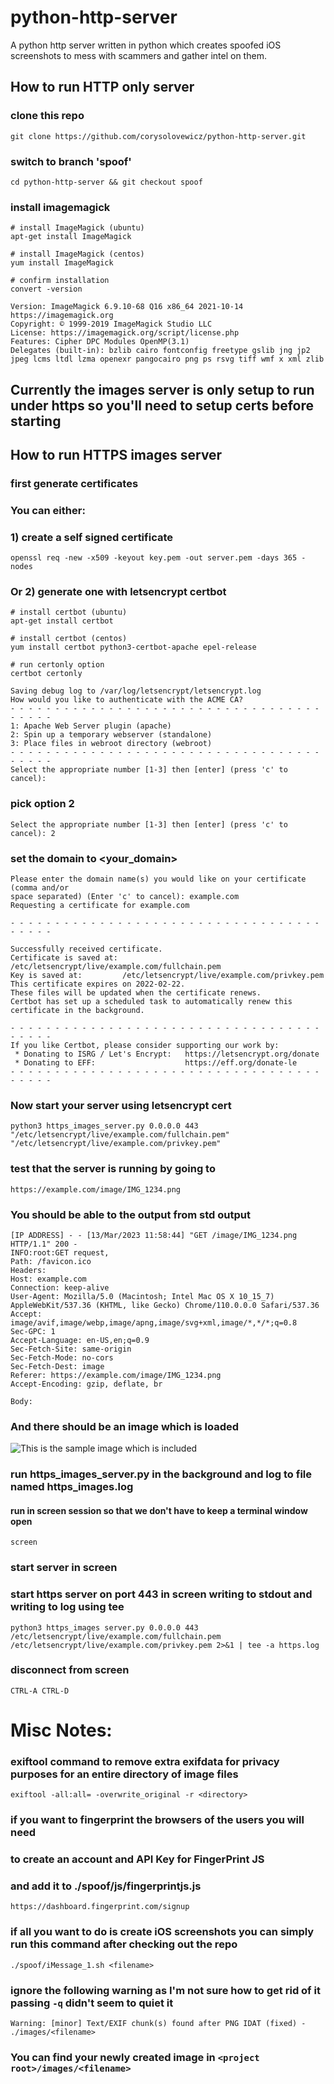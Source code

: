 # python-http-server
A python http server written in python which creates spoofed iOS screenshots to mess with scammers and gather intel on them.

## How to run HTTP only server
### clone this repo
`git clone https://github.com/corysolovewicz/python-http-server.git`

### switch to branch 'spoof'
`cd python-http-server && git checkout spoof`

### install imagemagick
```
# install ImageMagick (ubuntu)
apt-get install ImageMagick

# install ImageMagick (centos)
yum install ImageMagick

# confirm installation
convert -version
```
```
Version: ImageMagick 6.9.10-68 Q16 x86_64 2021-10-14 https://imagemagick.org
Copyright: © 1999-2019 ImageMagick Studio LLC
License: https://imagemagick.org/script/license.php
Features: Cipher DPC Modules OpenMP(3.1) 
Delegates (built-in): bzlib cairo fontconfig freetype gslib jng jp2 jpeg lcms ltdl lzma openexr pangocairo png ps rsvg tiff wmf x xml zlib
```

## Currently the images server is only setup to run under https so you'll need to setup certs before starting

## How to run HTTPS images server
### first generate certificates
### You can either:
### 1) create a self signed certificate
`openssl req -new -x509 -keyout key.pem -out server.pem -days 365 -nodes`

### Or 2) generate one with letsencrypt certbot
```
# install certbot (ubuntu)
apt-get install certbot

# install certbot (centos)
yum install certbot python3-certbot-apache epel-release

# run certonly option
certbot certonly
```
```
Saving debug log to /var/log/letsencrypt/letsencrypt.log
How would you like to authenticate with the ACME CA?
- - - - - - - - - - - - - - - - - - - - - - - - - - - - - - - - - - - - - - - -
1: Apache Web Server plugin (apache)
2: Spin up a temporary webserver (standalone)
3: Place files in webroot directory (webroot)
- - - - - - - - - - - - - - - - - - - - - - - - - - - - - - - - - - - - - - - -
Select the appropriate number [1-3] then [enter] (press 'c' to cancel): 
```
### pick option 2
```
Select the appropriate number [1-3] then [enter] (press 'c' to cancel): 2
```
### set the domain to <your_domain>
```
Please enter the domain name(s) you would like on your certificate (comma and/or
space separated) (Enter 'c' to cancel): example.com
Requesting a certificate for example.com

- - - - - - - - - - - - - - - - - - - - - - - - - - - - - - - - - - - - - - - -

Successfully received certificate.
Certificate is saved at: /etc/letsencrypt/live/example.com/fullchain.pem
Key is saved at:         /etc/letsencrypt/live/example.com/privkey.pem
This certificate expires on 2022-02-22.
These files will be updated when the certificate renews.
Certbot has set up a scheduled task to automatically renew this certificate in the background.

- - - - - - - - - - - - - - - - - - - - - - - - - - - - - - - - - - - - - - - -
If you like Certbot, please consider supporting our work by:
 * Donating to ISRG / Let's Encrypt:   https://letsencrypt.org/donate
 * Donating to EFF:                    https://eff.org/donate-le
- - - - - - - - - - - - - - - - - - - - - - - - - - - - - - - - - - - - - - - -

```

### Now start your server using letsencrypt cert
`python3 https_images_server.py 0.0.0.0 443 "/etc/letsencrypt/live/example.com/fullchain.pem" "/etc/letsencrypt/live/example.com/privkey.pem"
`

### test that the server is running by going to
`https://example.com/image/IMG_1234.png`
### You should be able to the output from std output
```
[IP ADDRESS] - - [13/Mar/2023 11:58:44] "GET /image/IMG_1234.png HTTP/1.1" 200 -
INFO:root:GET request,
Path: /favicon.ico
Headers:
Host: example.com
Connection: keep-alive
User-Agent: Mozilla/5.0 (Macintosh; Intel Mac OS X 10_15_7) AppleWebKit/537.36 (KHTML, like Gecko) Chrome/110.0.0.0 Safari/537.36
Accept: image/avif,image/webp,image/apng,image/svg+xml,image/*,*/*;q=0.8
Sec-GPC: 1
Accept-Language: en-US,en;q=0.9
Sec-Fetch-Site: same-origin
Sec-Fetch-Mode: no-cors
Sec-Fetch-Dest: image
Referer: https://example.com/image/IMG_1234.png
Accept-Encoding: gzip, deflate, br

Body:

```


### And there should be an image which is loaded
![This is the sample image which is included](/images/IMG_1234.png)

### run https_images_server.py in the background and log to file named https_images.log
#### run in screen session so that we don't have to keep a terminal window open
`screen`

### start server in screen
### start https server on port 443 in screen writing to stdout and writing to log using tee
`python3 https_images server.py 0.0.0.0 443 /etc/letsencrypt/live/example.com/fullchain.pem /etc/letsencrypt/live/example.com/privkey.pem 2>&1 | tee -a https.log`


### disconnect from screen
`CTRL-A CTRL-D`


# Misc Notes: 
### exiftool command to remove extra exifdata for privacy purposes for an entire directory of image files
`exiftool -all:all= -overwrite_original -r <directory>`

### if you want to fingerprint the browsers of the users you will need
### to create an account and API Key for FingerPrint JS
### and add it to ./spoof/js/fingerprintjs.js
`https://dashboard.fingerprint.com/signup`

### if all you want to do is create iOS screenshots you can simply run this command after checking out the repo
`./spoof/iMessage_1.sh <filename>`
### ignore the following warning as I'm not sure how to get rid of it passing `-q` didn't seem to quiet it
```
Warning: [minor] Text/EXIF chunk(s) found after PNG IDAT (fixed) - ./images/<filename>
```
### You can find your newly created image in `<project root>/images/<filename>`